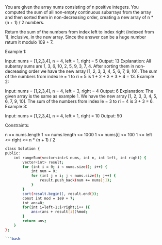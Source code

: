  
You are given the array nums consisting of n positive integers. You computed the sum of all non-empty continuous subarrays from the array and then sorted them in non-decreasing order, creating a new array of n * (n + 1) / 2 numbers.

Return the sum of the numbers from index left to index right (indexed from 1), inclusive, in the new array. Since the answer can be a huge number return it modulo 109 + 7.

 

Example 1:

Input: nums = [1,2,3,4], n = 4, left = 1, right = 5
Output: 13 
Explanation: All subarray sums are 1, 3, 6, 10, 2, 5, 9, 3, 7, 4. After sorting them in non-decreasing order we have the new array [1, 2, 3, 3, 4, 5, 6, 7, 9, 10]. The sum of the numbers from index le = 1 to ri = 5 is 1 + 2 + 3 + 3 + 4 = 13. 
Example 2:

Input: nums = [1,2,3,4], n = 4, left = 3, right = 4
Output: 6
Explanation: The given array is the same as example 1. We have the new array [1, 2, 3, 3, 4, 5, 6, 7, 9, 10]. The sum of the numbers from index le = 3 to ri = 4 is 3 + 3 = 6.
Example 3:

Input: nums = [1,2,3,4], n = 4, left = 1, right = 10
Output: 50
 

Constraints:

n == nums.length
1 <= nums.length <= 1000
1 <= nums[i] <= 100
1 <= left <= right <= n * (n + 1) / 2


```bash
class Solution {
public:
    int rangeSum(vector<int>& nums, int n, int left, int right) {
        vector<int> result;
        for (int i = 0; i < nums.size(); i++) {
            int num = 0;
            for (int j = i; j < nums.size(); j++) {
                result.push_back(num += nums[j]);
            }
        }
        sort(result.begin(), result.end());
        const int mod = 1e9 + 7;
        int ans=0;
        for(int i=left-1;i<right;i++ ){
            ans=(ans + result[i])%mod;
        }
        return ans;
    }
};

```bash
